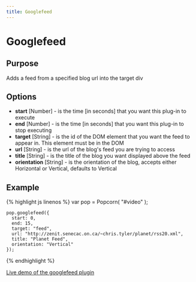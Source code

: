 ```yaml
---
title: Googlefeed
---
```

# Googlefeed #

## Purpose ##

Adds a feed from a specified blog url into the target div

## Options ##

* **start** \[Number\] -  is the time \[in seconds\] that you want this plug-in to execute
* **end** \[Number\] - is the time \[in seconds\] that you want this plug-in to stop executing
* **target** \[String\] - is the id of the DOM element that you want the feed to appear in. This element must be in the DOM
* **url** \[String\] - is the url of the blog's feed you are trying to access
* **title** \[String\] - is the title of the blog you want displayed above the feed
* **orientation** \[String\] - is the orientation of the blog, accepts either Horizontal or Vertical, defaults to Vertical

## Example ##

{% highlight js linenos %}
    var pop = Popcorn( "#video" );

    pop.googlefeed({
      start: 0,
      end: 15,
      target: "feed",
      url: "http://zenit.senecac.on.ca/~chris.tyler/planet/rss20.xml",
      title: "Planet Feed",
      orientation: "Vertical"
    });
{% endhighlight %}

[Live demo of the googlefeed plugin](http://jsfiddle.net/popcornjs/rZmL8/)
